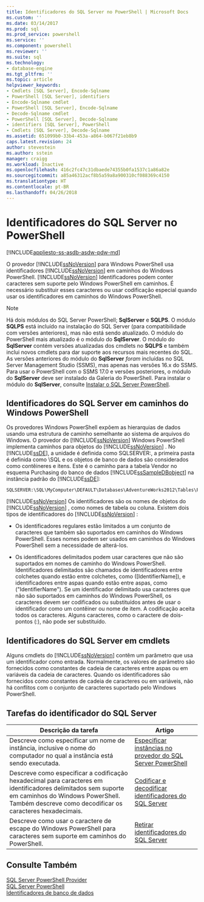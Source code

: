```yaml
---
title: Identificadores do SQL Server no PowerShell | Microsoft Docs
ms.custom: ''
ms.date: 03/14/2017
ms.prod: sql
ms.prod_service: powershell
ms.service: ''
ms.component: powershell
ms.reviewer: ''
ms.suite: sql
ms.technology:
- database-engine
ms.tgt_pltfrm: ''
ms.topic: article
helpviewer_keywords:
- Cmdlets [SQL Server], Encode-Sqlname
- PowerShell [SQL Server], identifiers
- Encode-Sqlname cmdlet
- PowerShell [SQL Server], Encode-Sqlname
- Decode-Sqlname cmdlet
- PowerShell [SQL Server], Decode-Sqlname
- identifiers [SQL Server], PowerShell
- Cmdlets [SQL Server], Decode-Sqlname
ms.assetid: 651099b0-33b4-453a-a864-b067f21eb8b9
caps.latest.revision: 24
author: stevestein
ms.author: sstein
manager: craigg
ms.workload: Inactive
ms.openlocfilehash: 416c2fc47c31dbaede74355b0fa1537c1a86a82e
ms.sourcegitcommit: a85a46312acf8b5a59a8a900310cf088369c4150
ms.translationtype: HT
ms.contentlocale: pt-BR
ms.lasthandoff: 04/26/2018
---
```

# <a name="sql-server-identifiers-in-powershell"></a>Identificadores do SQL Server no PowerShell
[!INCLUDE[appliesto-ss-asdb-asdw-pdw-md](../includes/appliesto-ss-asdb-asdw-pdw-md.md)]

O provedor [!INCLUDE[ssNoVersion](../includes/ssnoversion-md.md)] para Windows PowerShell usa identificadores [!INCLUDE[ssNoVersion](../includes/ssnoversion-md.md)] em caminhos do Windows PowerShell. [!INCLUDE[ssNoVersion](../includes/ssnoversion-md.md)] Identificadores podem conter caracteres sem suporte pelo Windows PowerShell em caminhos. É necessário substituir esses caracteres ou usar codificação especial quando usar os identificadores em caminhos do Windows PowerShell.  
  
> [!NOTE]
> Há dois módulos do SQL Server PowerShell; **SqlServer** e **SQLPS**. O módulo **SQLPS** está incluído na instalação do SQL Server (para compatibilidade com versões anteriores), mas não está sendo atualizado. O módulo do PowerShell mais atualizado é o módulo do **SqlServer**. O módulo do **SqlServer** contém versões atualizadas dos cmdlets no **SQLPS** e também inclui novos cmdlets para dar suporte aos recursos mais recentes do SQL.  
> As versões anteriores do módulo do **SqlServer** *foram* incluídas no SQL Server Management Studio (SSMS), mas apenas nas versões 16.x do SSMS. Para usar o PowerShell com o SSMS 17.0 e versões posteriores, o módulo do **SqlServer** deve ser instalado da Galeria do PowerShell.
> Para instalar o módulo do **SqlServer**, consulte [Instalar o SQL Server PowerShell](download-sql-server-ps-module.md).


## <a name="sql-server-identifiers-in-windows-powershell-paths"></a>Identificadores do SQL Server em caminhos do Windows PowerShell  
 Os provedores Windows PowerShell expõem as hierarquias de dados usando uma estrutura de caminho semelhante ao sistema de arquivos do Windows. O provedor do [!INCLUDE[ssNoVersion](../includes/ssnoversion-md.md)] Windows PowerShell implementa caminhos para objetos do [!INCLUDE[ssNoVersion](../includes/ssnoversion-md.md)] . No [!INCLUDE[ssDE](../includes/ssde-md.md)], a unidade é definida como SQLSERVER:, a primeira pasta é definida como \SQL e os objetos de banco de dados são considerados como contêineres e itens. Este é o caminho para a tabela Vendor no esquema Purchasing do banco de dados [!INCLUDE[ssSampleDBobject](../includes/sssampledbobject-md.md)] na instância padrão do [!INCLUDE[ssDE](../includes/ssde-md.md)]:  
  
```  
SQLSERVER:\SQL\MyComputer\DEFAULT\Databases\AdventureWorks2012\Tables\Purchasing.Vendor  
```  
  
 [!INCLUDE[ssNoVersion](../includes/ssnoversion-md.md)] Os identificadores são os nomes de objetos do [!INCLUDE[ssNoVersion](../includes/ssnoversion-md.md)] , como nomes de tabela ou coluna. Existem dois tipos de identificadores do [!INCLUDE[ssNoVersion](../includes/ssnoversion-md.md)] :  
  
-   Os identificadores regulares estão limitados a um conjunto de caracteres que também são suportados em caminhos do Windows PowerShell. Esses nomes podem ser usados em caminhos do Windows PowerShell sem a necessidade de alterá-los.  
  
-   Os identificadores delimitados podem usar caracteres que não são suportados em nomes de caminho do Windows PowerShell. Identificadores delimitados são chamados de identificadores entre colchetes quando estão entre colchetes, como ([IdentifierName]), e identificadores entre aspas quando estão entre aspas, como ("IdentifierName"). Se um identificador delimitado usa caracteres que não são suportados em caminhos do Windows PowerShell, os caracteres devem ser codificados ou substituídos antes de usar o identificador como um contêiner ou nome de item. A codificação aceita todos os caracteres. Alguns caracteres, como o caractere de dois-pontos (:), não pode ser substituído.  
  
## <a name="sql-server-identifiers-in-cmdlets"></a>Identificadores do SQL Server em cmdlets  
 Alguns cmdlets do [!INCLUDE[ssNoVersion](../includes/ssnoversion-md.md)] contêm um parâmetro que usa um identificador como entrada. Normalmente, os valores de parâmetro são fornecidos como constantes de cadeia de caracteres entre aspas ou em variáveis da cadeia de caracteres. Quando os identificadores são fornecidos como constantes de cadeia de caracteres ou em variáveis, não há conflitos com o conjunto de caracteres suportado pelo Windows PowerShell.  
  
## <a name="sql-server-identifier-tasks"></a>Tarefas do identificador do SQL Server  
  
|Descrição da tarefa|Artigo|  
|----------------------|-----------|  
|Descreve como especificar um nome de instância, inclusive o nome do computador no qual a instância está sendo executada.|[Especificar instâncias no provedor do SQL Server PowerShell](specify-instances-in-the-sql-server-powershell-provider.md)|  
|Descreve como especificar a codificação hexadecimal para caracteres em identificadores delimitados sem suporte em caminhos do Windows PowerShell. Também descreve como decodificar os caracteres hexadecimais.|[Codificar e decodificar identificadores do SQL Server](encode-and-decode-sql-server-identifiers.md)|  
|Descreve como usar o caractere de escape do Windows PowerShell para caracteres sem suporte em caminhos do PowerShell.|[Retirar identificadores do SQL Server](escape-sql-server-identifiers.md)|  
  
## <a name="see-also"></a>Consulte Também  
 [SQL Server PowerShell Provider](sql-server-powershell-provider.md)   
 [SQL Server PowerShell](sql-server-powershell.md)   
 [Identificadores de banco de dados](../relational-databases/databases/database-identifiers.md)  
  
  
